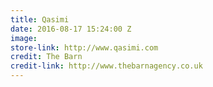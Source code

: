 ```yaml
---
title: Qasimi
date: 2016-08-17 15:24:00 Z
image: 
store-link: http://www.qasimi.com
credit: The Barn
credit-link: http://www.thebarnagency.co.uk
---
```



